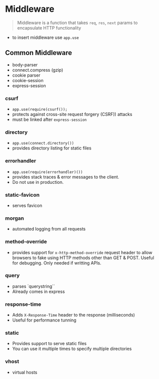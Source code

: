 # Middleware
> Middleware is a function that takes `req`, `res`, `next` params to encapsulate HTTP functionality

- to insert middleware use `app.use`

## Common Middleware

- body-parser
- connect.compress (gzip)
- cookie parser
- cookie-session
- express-session

### csurf
- `app.use(require(csurf());`
- protects against cross-site request forgery (CSRF)) attacks
- must be linked after `express-session`

### directory
- `app.use(connect.directory())`
- provides directory listing for static files

### errorhandler
- `app.use(require(errorhandler)())`
- provides stack traces & error messages to the client.
- Do not use in production.

### static-favicon
- serves favicon

### morgan
- automated logging from all requests

### method-override
- provides support for `x-http-method-override` request header to allow browsers to fake using HTTP methods other than GET & POST. Useful for debugging. Only needed if writting APIs.

### query
- parses `querystring``
- Already comes in express

### response-time
- Adds `X-Response-Time` header to the response (milliseconds)
- Useful for performance tunning

### static
- Provides support to serve static files
- You can use it multiple times to specify multiple directories

### vhost
- virtual hosts




















